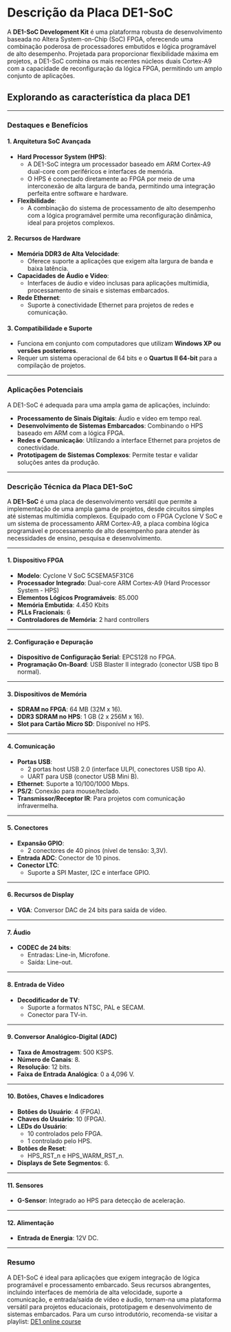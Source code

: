 # **Descrição da Placa DE1-SoC**

A **DE1-SoC Development Kit** é uma plataforma robusta de desenvolvimento baseada no Altera System-on-Chip (SoC) FPGA, oferecendo uma combinação poderosa de processadores embutidos e lógica programável de alto desempenho. Projetada para proporcionar flexibilidade máxima em projetos, a DE1-SoC combina os mais recentes núcleos duais Cortex-A9 com a capacidade de reconfiguração da lógica FPGA, permitindo um amplo conjunto de aplicações.

## **Explorando as característica da placa DE1**

---

### **Destaques e Benefícios**

#### **1. Arquitetura SoC Avançada**

- **Hard Processor System (HPS)**:
  - A DE1-SoC integra um processador baseado em ARM Cortex-A9 dual-core com periféricos e interfaces de memória.
  - O HPS é conectado diretamente ao FPGA por meio de uma interconexão de alta largura de banda, permitindo uma integração perfeita entre software e hardware.
- **Flexibilidade**:
  - A combinação do sistema de processamento de alto desempenho com a lógica programável permite uma reconfiguração dinâmica, ideal para projetos complexos.

#### **2. Recursos de Hardware**

- **Memória DDR3 de Alta Velocidade**:
  - Oferece suporte a aplicações que exigem alta largura de banda e baixa latência.
- **Capacidades de Áudio e Vídeo**:
  - Interfaces de áudio e vídeo inclusas para aplicações multimídia, processamento de sinais e sistemas embarcados.
- **Rede Ethernet**:
  - Suporte à conectividade Ethernet para projetos de redes e comunicação.

#### **3. Compatibilidade e Suporte**

- Funciona em conjunto com computadores que utilizam **Windows XP ou versões posteriores**.
- Requer um sistema operacional de 64 bits e o **Quartus II 64-bit** para a compilação de projetos.

---

### **Aplicações Potenciais**

A DE1-SoC é adequada para uma ampla gama de aplicações, incluindo:

- **Processamento de Sinais Digitais**: Áudio e vídeo em tempo real.
- **Desenvolvimento de Sistemas Embarcados**: Combinando o HPS baseado em ARM com a lógica FPGA.
- **Redes e Comunicação**: Utilizando a interface Ethernet para projetos de conectividade.
- **Prototipagem de Sistemas Complexos**: Permite testar e validar soluções antes da produção.

---

### **Descrição Técnica da Placa DE1-SoC**

A **DE1-SoC** é uma placa de desenvolvimento versátil que permite a implementação de uma ampla gama de projetos, desde circuitos simples até sistemas multimídia complexos. Equipado com o FPGA Cyclone V SoC e um sistema de processamento ARM Cortex-A9, a placa combina lógica programável e processamento de alto desempenho para atender às necessidades de ensino, pesquisa e desenvolvimento.

---

#### **1. Dispositivo FPGA**

- **Modelo**: Cyclone V SoC 5CSEMA5F31C6
- **Processador Integrado**: Dual-core ARM Cortex-A9 (Hard Processor System - HPS)
- **Elementos Lógicos Programáveis**: 85.000
- **Memória Embutida**: 4.450 Kbits
- **PLLs Fracionais**: 6
- **Controladores de Memória**: 2 hard controllers

---

#### **2. Configuração e Depuração**

- **Dispositivo de Configuração Serial**: EPCS128 no FPGA.
- **Programação On-Board**: USB Blaster II integrado (conector USB tipo B normal).

---

#### **3. Dispositivos de Memória**

- **SDRAM no FPGA**: 64 MB (32M x 16).
- **DDR3 SDRAM no HPS**: 1 GB (2 x 256M x 16).
- **Slot para Cartão Micro SD**: Disponível no HPS.

---

#### **4. Comunicação**

- **Portas USB**:
  - 2 portas host USB 2.0 (interface ULPI, conectores USB tipo A).
  - UART para USB (conector USB Mini B).
- **Ethernet**: Suporte a 10/100/1000 Mbps.
- **PS/2**: Conexão para mouse/teclado.
- **Transmissor/Receptor IR**: Para projetos com comunicação infravermelha.

---

#### **5. Conectores**

- **Expansão GPIO**:
  - 2 conectores de 40 pinos (nível de tensão: 3,3V).
- **Entrada ADC**: Conector de 10 pinos.
- **Conector LTC**:
  - Suporte a SPI Master, I2C e interface GPIO.

---

#### **6. Recursos de Display**

- **VGA**: Conversor DAC de 24 bits para saída de vídeo.

---

#### **7. Áudio**

- **CODEC de 24 bits**:
  - Entradas: Line-in, Microfone.
  - Saída: Line-out.

---

#### **8. Entrada de Vídeo**

- **Decodificador de TV**:
  - Suporte a formatos NTSC, PAL e SECAM.
  - Conector para TV-in.

---

#### **9. Conversor Analógico-Digital (ADC)**

- **Taxa de Amostragem**: 500 KSPS.
- **Número de Canais**: 8.
- **Resolução**: 12 bits.
- **Faixa de Entrada Analógica**: 0 a 4,096 V.

---

#### **10. Botões, Chaves e Indicadores**

- **Botões do Usuário**: 4 (FPGA).
- **Chaves do Usuário**: 10 (FPGA).
- **LEDs do Usuário**:
  - 10 controlados pelo FPGA.
  - 1 controlado pelo HPS.
- **Botões de Reset**:
  - HPS_RST_n e HPS_WARM_RST_n.
- **Displays de Sete Segmentos**: 6.

---

#### **11. Sensores**

- **G-Sensor**: Integrado ao HPS para detecção de aceleração.

---

#### **12. Alimentação**

- **Entrada de Energia**: 12V DC.

---

### **Resumo**

A DE1-SoC é ideal para aplicações que exigem integração de lógica programável e processamento embarcado. Seus recursos abrangentes, incluindo interfaces de memória de alta velocidade, suporte a comunicação, e entrada/saída de vídeo e áudio, tornam-na uma plataforma versátil para projetos educacionais, prototipagem e desenvolvimento de sistemas embarcados. Para um curso introdutório, recomenda-se visitar a playlist: [DE1 online course](https://people.ece.cornell.edu/land/courses/ece5760/)
